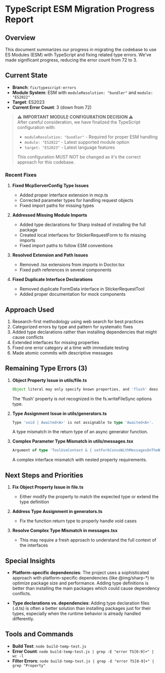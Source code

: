 # TypeScript ESM Migration Progress Report

## Overview

This document summarizes our progress in migrating the codebase to use ES Modules (ESM) with TypeScript and fixing related type errors. We've made significant progress, reducing the error count from 72 to 3.

## Current State

- **Branch**: `fix/typescript-errors`
- **Module System**: ESM with `moduleResolution: "bundler"` and `module: "ES2022"`
- **Target**: ES2023
- **Current Error Count**: 3 (down from 72)

> **⚠️ IMPORTANT MODULE CONFIGURATION DECISION ⚠️**  
> After careful consideration, we have finalized the TypeScript configuration with:  
> - `moduleResolution: "bundler"` - Required for proper ESM handling  
> - `module: "ES2022"` - Latest supported module option  
> - `target: "ES2023"` - Latest language features  
> 
> This configuration MUST NOT be changed as it's the correct approach for this codebase.

### Recent Fixes

1. **Fixed McpServerConfig Type Issues**
   - Added proper interface extension in mcp.ts
   - Corrected parameter types for handling request objects
   - Fixed import paths for missing types

2. **Addressed Missing Module Imports**
   - Added type declarations for Sharp instead of installing the full package
   - Created local interfaces for StickerRequestForm to fix missing imports
   - Fixed import paths to follow ESM conventions

3. **Resolved Extension and Path Issues**
   - Removed .tsx extensions from imports in Doctor.tsx
   - Fixed path references in several components 

4. **Fixed Duplicate Interface Declarations**
   - Removed duplicate FormData interface in StickerRequestTool
   - Added proper documentation for mock components

## Approach Used

1. Research-first methodology using web search for best practices
2. Categorized errors by type and pattern for systematic fixes
3. Added type declarations rather than installing dependencies that might cause conflicts
4. Extended interfaces for missing properties
5. Fixed one error category at a time with immediate testing
6. Made atomic commits with descriptive messages

## Remaining Type Errors (3)

1. **Object Property Issue in utils/file.ts**
   ```typescript
   Object literal may only specify known properties, and 'flush' does not exist in type 'ObjectEncodingOptions & Abortable & { mode?: Mode; flag?: string; }'.
   ```
   The 'flush' property is not recognized in the fs.writeFileSync options type.

2. **Type Assignment Issue in utils/generators.ts**
   ```typescript
   Type 'void | Awaited<A>' is not assignable to type 'Awaited<A>'.
   ```
   A type mismatch in the return type of an async generator function.

3. **Complex Parameter Type Mismatch in utils/messages.tsx**
   ```typescript
   Argument of type 'ToolUseContext & { setForkConvoWithMessagesOnTheNextRender: (forkConvoWithMessages: Message[]) => void; }' is not assignable to parameter of type '{ options: {...}; abortController: AbortController; setForkConvoWithMessagesOnTheNextRender: ... }'.
   ```
   A complex interface mismatch with nested property requirements.

## Next Steps and Priorities

1. **Fix Object Property Issue in file.ts**
   - Either modify the property to match the expected type or extend the type definition

2. **Address Type Assignment in generators.ts**
   - Fix the function return type to properly handle void cases

3. **Resolve Complex Type Mismatch in messages.tsx**
   - This may require a fresh approach to understand the full context of the interfaces

## Special Insights

- **Platform-specific dependencies**: The project uses a sophisticated approach with platform-specific dependencies (like @img/sharp-*) to optimize package size and performance. Adding type definitions is better than installing the main packages which could cause dependency conflicts.

- **Type declarations vs. dependencies**: Adding type declaration files (.d.ts) is often a better solution than installing packages just for their types, especially when the runtime behavior is already handled differently.

## Tools and Commands

- **Build Test**: `node build-temp-test.js`
- **Error Count**: `node build-temp-test.js | grep -E "error TS[0-9]+" | wc -l`
- **Filter Errors**: `node build-temp-test.js | grep -E "error TS[0-9]+" | grep "Property"`

